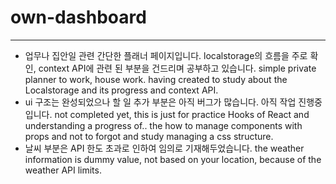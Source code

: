 # own-dashboard
---
* 업무나 집안일 관련 간단한 플래너 페이지입니다. 
  localstorage의 흐름을 주로 확인, context API에 관련 된 부분을 건드리며 공부하고 있습니다.
  simple private planner to work, house work. having created to study about the Localstorage and its progress and context API. 
* ui 구조는 완성되었으나 할 일 추가 부분은 아직 버그가 많습니다. 아직 작업 진행중입니다.
  not completed yet, this is just for practice Hooks of React and understanding a progress of.. the how to manage components with props and not to forgot and study managing a css structure. 
* 날씨 부분은 API 한도 초과로 인하여 임의로 기재해두었습니다. the weather information is dummy value, not based on your location, because  of the weather API limits.
  
